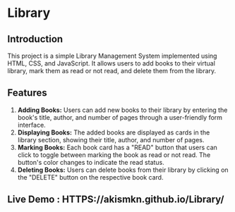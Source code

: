 # Library

## Introduction
This project is a simple Library Management System implemented using HTML, CSS, and JavaScript. It allows users to add books to their virtual library, mark them as read or not read, and delete them from the library.

## Features
1. **Adding Books:** Users can add new books to their library by entering the book's title, author, and number of pages through a user-friendly form interface.
2. **Displaying Books:** The added books are displayed as cards in the library section, showing their title, author, and number of pages.
3. **Marking Books:** Each book card has a "READ" button that users can click to toggle between marking the book as read or not read. The button's color changes to indicate the read status.
4. **Deleting Books:** Users can delete books from their library by clicking on the "DELETE" button on the respective book card.

## Live Demo : HTTPS://akismkn.github.io/Library/
